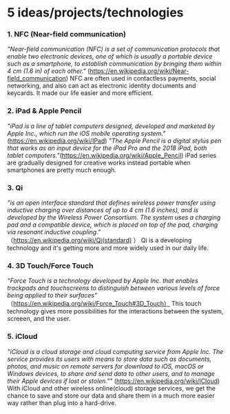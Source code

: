 # 5 ideas/projects/technologies
### 1. NFC (Near-field communication)
*"Near-field communication (NFC) is a set of communication protocols that enable two electronic devices, one of which is usually a portable device such as a smartphone, to establish communication by bringing them within 4 cm (1.6 in) of each other."* (https://en.wikipedia.org/wiki/Near-field_communication)
NFC are often used in contactless payments, social networking, and also can act as electronic identity documents and keycards. It made our life easier and more efficient.

### 2. iPad & Apple Pencil
*"iPad is a line of tablet computers designed, developed and marketed by Apple Inc., which run the iOS mobile operating system."*(https://en.wikipedia.org/wiki/IPad)
*"The Apple Pencil is a digital stylus pen that works as an input device for the iPad Pro and the 2018 iPad, both tablet computers."*(https://en.wikipedia.org/wiki/Apple_Pencil)
iPad series are gradually designed for creative works instead portable when smartphones are pretty much enough.

### 3. Qi
*"is an open interface standard that defines wireless power transfer using inductive charging over distances of up to 4 cm (1.6 inches), and is developed by the Wireless Power Consortium. The system uses a charging pad and a compatible device, which is placed on top of the pad, charging via resonant inductive coupling."* （https://en.wikipedia.org/wiki/Qi(standard) ）
Qi is a developing technology and it's getting more and more widely used in our daily life.

### 4. 3D Touch/Force Touch
*“Force Touch is a technology developed by Apple Inc. that enables trackpads and touchscreens to distinguish between various levels of force being applied to their surfaces”* （https://en.wikipedia.org/wiki/Force_Touch#3D_Touch）
This touch technology gives more possibilities for the interactions between the system, screeen, and the user.

### 5. iCloud
*"iCloud is a cloud storage and cloud computing service from Apple Inc. The service provides its users with means to store data such as documents, photos, and music on remote servers for download to iOS, macOS or Windows devices, to share and send data to other users, and to manage their Apple devices if lost or stolen.""* (https://en.wikipedia.org/wiki/ICloud)
With iCloud and other wireless online(cloud) storage services, we get the chance to save and store our data and share them in a much more easier way rather than plug into a hard-drive.
